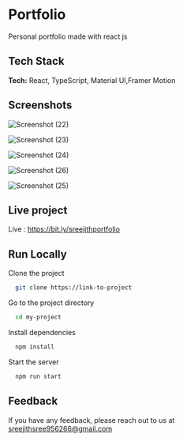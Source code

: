 
# Portfolio

Personal portfolio made with react js

## Tech Stack

**Tech:** React, TypeScript, Material UI,Framer Motion


## Screenshots
![Screenshot (22)](https://github.com/Sreejith-10/portfolio-sreejith/assets/132558235/aab145b7-303c-48e4-bd92-6f2fdbf36e9e)

![Screenshot (23)](https://github.com/Sreejith-10/portfolio-sreejith/assets/132558235/f96b7836-60ff-465b-b84b-a5b3b8a57b25)

![Screenshot (24)](https://github.com/Sreejith-10/portfolio-sreejith/assets/132558235/008421d5-7e84-4d57-ba15-d50304eeb381)

![Screenshot (26)](https://github.com/Sreejith-10/portfolio-sreejith/assets/132558235/80e33c99-1ad9-4173-9e02-1f324eff5895)

![Screenshot (25)](https://github.com/Sreejith-10/portfolio-sreejith/assets/132558235/fa4e89a7-dbd3-4349-ba9a-f811d6159b4d)


## Live project

Live : https://bit.ly/sreejithportfolio
## Run Locally

Clone the project

```bash
  git clone https://link-to-project
```

Go to the project directory

```bash
  cd my-project
```

Install dependencies

```bash
  npm install
```

Start the server

```bash
  npm run start
```


## Feedback

If you have any feedback, please reach out to us at sreejithsree956266@gmail.com

